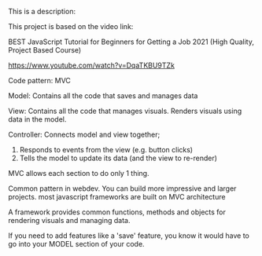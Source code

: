 This is a description:

This project is based on the video link: 

BEST JavaScript Tutorial for Beginners for Getting a Job 2021 (High Quality, Project Based Course)

https://www.youtube.com/watch?v=DqaTKBU9TZk

Code pattern: MVC 

Model: 
Contains all the code that saves and manages data


View:
Contains all the code that manages visuals. Renders visuals using data in the model.


Controller:
Connects model and view together;
1. Responds to events from the view (e.g. button clicks)
2. Tells the model to update its data (and the view to re-render)


MVC allows each section to do only 1 thing.

Common pattern in webdev.
You can build more impressive and larger projects.
most javascript frameworks are built on MVC architecture

A framework provides common functions, methods and objects for rendering visuals and managing data.


If you need to add features like a 'save' feature, you know it would have to go into your MODEL section of your code. 